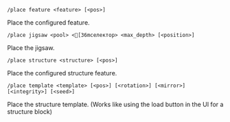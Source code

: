 `/place feature <feature> [<pos>]`

Place the configured feature.

`/place jigsaw <pool> <[36mселектор> <max_depth> [<position>]`

Place the jigsaw.

`/place structure <structure> [<pos>]`

Place the configured structure feature.

`/place template <template> [<pos>] [<rotation>] [<mirror>] [<integrity>] [<seed>]`

Place the structure template. (Works like using the load button in the UI for a structure block)